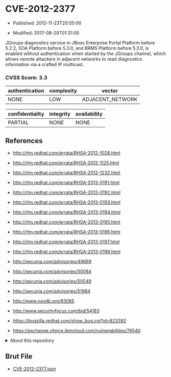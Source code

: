 # CVE-2012-2377

- Published: 2012-11-23T20:55:00

- Modified: 2017-08-29T01:31:00

JGroups diagnostics service in JBoss Enterprise Portal Platform before 5.2.2, SOA Platform before 5.3.0, and BRMS Platform before 5.3.0, is enabled without authentication when started by the JGroups channel, which allows remote attackers in adjacent networks to read diagnostics information via a crafted IP multicast.

### CVSS Score: **3.3**

| authentication | complexity | vector |
| --- | --- | --- |
| NONE | LOW | ADJACENT_NETWORK |

| confidentiality | integrity | availability |
| --- | --- | --- |
| PARTIAL | NONE | NONE |

## References

* http://rhn.redhat.com/errata/RHSA-2012-1028.html

* http://rhn.redhat.com/errata/RHSA-2012-1125.html

* http://rhn.redhat.com/errata/RHSA-2012-1232.html

* http://rhn.redhat.com/errata/RHSA-2013-0191.html

* http://rhn.redhat.com/errata/RHSA-2013-0192.html

* http://rhn.redhat.com/errata/RHSA-2013-0193.html

* http://rhn.redhat.com/errata/RHSA-2013-0194.html

* http://rhn.redhat.com/errata/RHSA-2013-0195.html

* http://rhn.redhat.com/errata/RHSA-2013-0196.html

* http://rhn.redhat.com/errata/RHSA-2013-0197.html

* http://rhn.redhat.com/errata/RHSA-2013-0198.html

* http://secunia.com/advisories/49669

* http://secunia.com/advisories/50084

* http://secunia.com/advisories/50549

* http://secunia.com/advisories/51984

* http://www.osvdb.org/83085

* http://www.securityfocus.com/bid/54183

* https://bugzilla.redhat.com/show_bug.cgi?id=823392

* https://exchange.xforce.ibmcloud.com/vulnerabilities/76540

<details>
<summary>About this repository</summary> 

  This repository is part of the project [Live Hack CVE](https://github.com/Live-Hack-CVE). Main website can be found [www.live-hack.org](https://www.live-hack.org) 
  
  Made by [Sn0wAlice](https://github.com/Sn0wAlice) for the people that care about security and need to have a feed of the latest CVEs. Hope you enjoy it, don't forget to star the repo and follow me on [Twitter](https://twitter.com/Sn0wAlice) and [Github](https://github.com/Sn0wAlice). And that is my [personnal website](https://www.alice-snow.me/)

  - [Home Page](https://github.com/Live-Hack-CVE)
  - [Framework](https://github.com/Live-Hack-CVE/cve-framework)
  - [CVE database](https://github.com/Live-Hack-CVE/full_database)
  - [Changelog](https://github.com/Live-Hack-CVE/Changelog)
</details>

## Brut File

* [CVE-2012-2377.json](https://raw.githubusercontent.com/Live-Hack-CVE/full_database/main/cves/2012/CVE-2012-2377.json)

